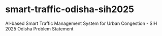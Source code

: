 # smart-traffic-odisha-sih2025
AI-based Smart Traffic Management System for Urban Congestion - SIH 2025 Odisha Problem Statement
